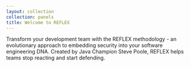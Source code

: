 ```yaml
---
layout: collection
collection: panels
title: Welcome to REFLEX
---
```


Transform your development team with the REFLEX methodology - an evolutionary approach to embedding security into your software engineering DNA. Created by Java Champion Steve Poole, REFLEX helps teams stop reacting and start defending.